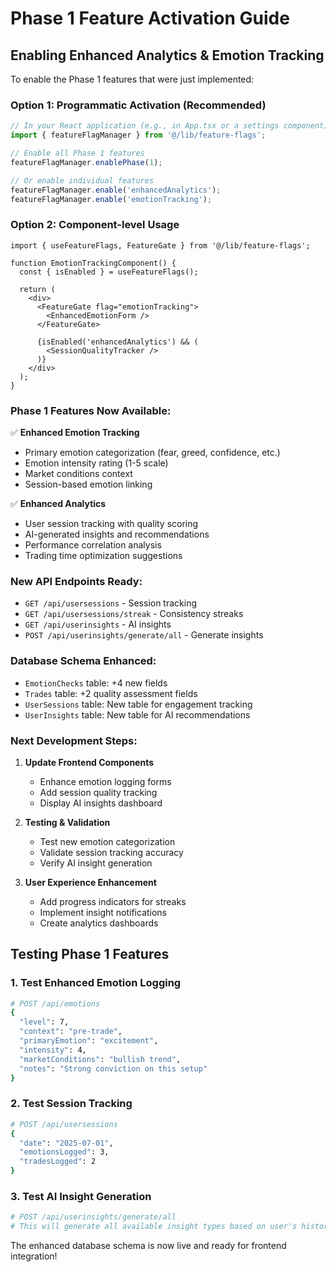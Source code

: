# Phase 1 Feature Activation Guide

## Enabling Enhanced Analytics & Emotion Tracking

To enable the Phase 1 features that were just implemented:

### Option 1: Programmatic Activation (Recommended)

```javascript
// In your React application (e.g., in App.tsx or a settings component)
import { featureFlagManager } from '@/lib/feature-flags';

// Enable all Phase 1 features
featureFlagManager.enablePhase(1);

// Or enable individual features
featureFlagManager.enable('enhancedAnalytics');
featureFlagManager.enable('emotionTracking');
```

### Option 2: Component-level Usage

```tsx
import { useFeatureFlags, FeatureGate } from '@/lib/feature-flags';

function EmotionTrackingComponent() {
  const { isEnabled } = useFeatureFlags();
  
  return (
    <div>
      <FeatureGate flag="emotionTracking">
        <EnhancedEmotionForm />
      </FeatureGate>
      
      {isEnabled('enhancedAnalytics') && (
        <SessionQualityTracker />
      )}
    </div>
  );
}
```

### Phase 1 Features Now Available:

✅ **Enhanced Emotion Tracking**
- Primary emotion categorization (fear, greed, confidence, etc.)
- Emotion intensity rating (1-5 scale)
- Market conditions context
- Session-based emotion linking

✅ **Enhanced Analytics**
- User session tracking with quality scoring
- AI-generated insights and recommendations
- Performance correlation analysis
- Trading time optimization suggestions

### New API Endpoints Ready:

- `GET /api/usersessions` - Session tracking
- `GET /api/usersessions/streak` - Consistency streaks
- `GET /api/userinsights` - AI insights
- `POST /api/userinsights/generate/all` - Generate insights

### Database Schema Enhanced:

- `EmotionChecks` table: +4 new fields
- `Trades` table: +2 quality assessment fields  
- `UserSessions` table: New table for engagement tracking
- `UserInsights` table: New table for AI recommendations

### Next Development Steps:

1. **Update Frontend Components**
   - Enhance emotion logging forms
   - Add session quality tracking
   - Display AI insights dashboard

2. **Testing & Validation**
   - Test new emotion categorization
   - Validate session tracking accuracy
   - Verify AI insight generation

3. **User Experience Enhancement**
   - Add progress indicators for streaks
   - Implement insight notifications
   - Create analytics dashboards

## Testing Phase 1 Features

### 1. Test Enhanced Emotion Logging
```bash
# POST /api/emotions
{
  "level": 7,
  "context": "pre-trade",
  "primaryEmotion": "excitement",
  "intensity": 4,
  "marketConditions": "bullish trend",
  "notes": "Strong conviction on this setup"
}
```

### 2. Test Session Tracking
```bash
# POST /api/usersessions
{
  "date": "2025-07-01",
  "emotionsLogged": 3,
  "tradesLogged": 2
}
```

### 3. Test AI Insight Generation
```bash
# POST /api/userinsights/generate/all
# This will generate all available insight types based on user's historical data
```

The enhanced database schema is now live and ready for frontend integration!
